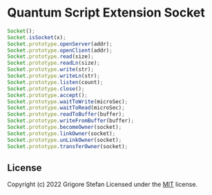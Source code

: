 # Quantum Script Extension Socket

```javascript
Socket();
Socket.isSocket(x);
Socket.prototype.openServer(addr);
Socket.prototype.openClient(addr);
Socket.prototype.read(size);
Socket.prototype.readLn(size);
Socket.prototype.write(str);
Socket.prototype.writeLn(str);
Socket.prototype.listen(count);
Socket.prototype.close();
Socket.prototype.accept();
Socket.prototype.waitToWrite(microSec);
Socket.prototype.waitToRead(microSec);
Socket.prototype.readToBuffer(buffer);
Socket.prototype.writeFromBuffer(buffer);
Socket.prototype.becomeOwner(socket);
Socket.prototype.linkOwner(socket);
Socket.prototype.unLinkOwner(socket);
Socket.prototype.transferOwner(socket);
```

## License

Copyright (c) 2022 Grigore Stefan
Licensed under the [MIT](LICENSE) license.

